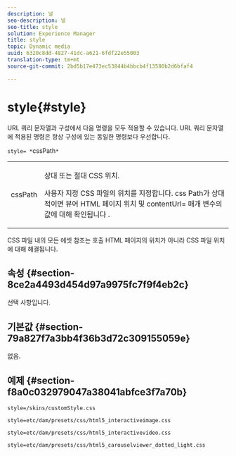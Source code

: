 ```yaml
---
description: 널
seo-description: 널
seo-title: style
solution: Experience Manager
title: style
topic: Dynamic media
uuid: 6320c8dd-4827-41dc-a621-6fdf22e55003
translation-type: tm+mt
source-git-commit: 2bd5b17e473ec53844b4bbcb4f13580b2d6bfaf4

---
```



# style{#style}

URL 쿼리 문자열과 구성에서 다음 명령을 모두 적용할 수 있습니다. URL 쿼리 문자열에 적용된 명령은 항상 구성에 있는 동일한 명령보다 우선합니다.

`style= *`cssPath`*`

<table id="table_F800F787CF0342749B934DAEB600C0EB"> 
 <tbody> 
  <tr> 
   <td colname="col1"> <p> <span class="codeph"> <span class="varname"> cssPath</span></span> </p> </td> 
   <td colname="col2"> <p> 상대 또는 절대 CSS 위치. </p> <p>사용자 지정 CSS 파일의 위치를 지정합니다. css <span class="codeph"><span class="varname"> Path가</span></span> 상대적이면 뷰어 HTML 페이지 위치 및 contentUrl= <span class="codeph"> 매개 변수의 값에 대해 확인됩니다</span> . </p> </td> 
  </tr> 
 </tbody> 
</table>

CSS 파일 내의 모든 에셋 참조는 호출 HTML 페이지의 위치가 아니라 CSS 파일 위치에 대해 해결됩니다.

## 속성 {#section-8ce2a4493d454d97a9975fc7f9f4eb2c}

선택 사항입니다.

## 기본값 {#section-79a827f7a3bb4f36b3d72c309155059e}

없음.

## 예제 {#section-f8a0c032979047a38041abfce3f7a70b}

`style=/skins/customStyle.css`

`style=etc/dam/presets/css/html5_interactiveimage.css`

`style=etc/dam/presets/css/html5_interactivevideo.css`

`style=etc/dam/presets/css/html5_carouselviewer_dotted_light.css`
